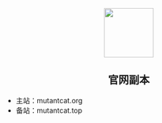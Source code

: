 <div align=center>
<img src="https://s2.loli.net/2025/02/27/USVO6sFCdhHKpqM.png" style="width:100px;"/>
<h2>官网副本</h2>
</div>


- 主站：mutantcat.org
- 备站：mutantcat.top
